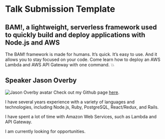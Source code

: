 
# Talk Submission Template

## BAM!, a lightweight, serverless framework used to quickly build and deploy applications with Node.js and AWS

The BAM! framework is made for humans. It’s quick. It’s easy to use. And it allows you to stay focused on your code. Come learn how to deploy an AWS Lambda and AWS API Gateway with one command. 💥

## Speaker Jason Overby

![Jason Overby avatar](https://github.com/jasonoverby.png?size=80)
Check out my Github page [here](https://github.com/jasonoverby).

I have several years experience with a variety of languages and technologies, including Node.js, Ruby, PostgreSQL, React/Redux, and Rails.

I have spent a lot of time with Amazon Web Services, such as Lambda and API Gateway.

I am currently looking for opportunities.
